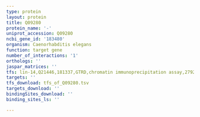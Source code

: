 ```yaml
---
type: protein
layout: protein
title: Q09280
protein_name: '-'
uniprot_accession: Q09280
ncbi_gene_id: '183480'
organism: Caenorhabditis elegans
function: target gene
number_of_interactions: '1'
orthologs: ''
jaspar_matrices: ''
tfs: lin-14,Q21446,181337,GTRD,chromatin immunoprecipitation assay,27924024%5Buid%5D,No
targets: ''
tfs_download: tfs_of_Q09280.tsv
targets_download: ''
bindingSites_download: ''
binding_sites_ls: ''

---
```

